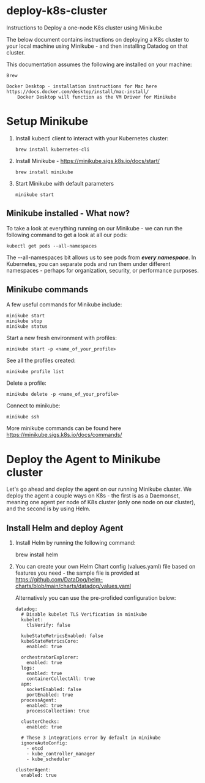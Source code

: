 # deploy-k8s-cluster
Instructions to Deploy a one-node K8s cluster using Minikube

The below document contains instructions on deploying a K8s cluster to your local machine using Minikube - and then installing Datadog on that cluster.

This documentation assumes the following are installed on your machine:
	
	Brew
	
	Docker Desktop - installation instructions for Mac here https://docs.docker.com/desktop/install/mac-install/
		Docker Desktop will function as the VM Driver for Minikube
	
	
# Setup Minikube

1.  Install kubectl client to interact with your Kubernetes cluster:

	```
	brew install kubernetes-cli
	```
2.  Install Minikube - https://minikube.sigs.k8s.io/docs/start/
	```
	brew install minikube
	```
3.  Start Minikube with default parameters
	```
	minikube start
	```
## Minikube installed - What now?

To take a look at everything running on our Minikube - we can run the following command to get a look at all our pods:

	kubectl get pods --all-namespaces
	
The --all-namespaces bit allows us to see pods from ***every namespace***.  In Kubernetes, you can separate pods and run them under different namespaces - perhaps for organization, security, or performance purposes.

## Minikube commands

A few useful commands for Minikube include:

```
minikube start
minikube stop
minikube status
```

Start a new fresh environment with profiles:
```
minikube start -p <name_of_your_profile>
```

See all the profiles created:
```
minikube profile list
```

Delete a profile:
```
minikube delete -p <name_of_your_profile>
```

Connect to minikube:
```
minikube ssh
```

More minikube commands can be found here https://minikube.sigs.k8s.io/docs/commands/


# Deploy the Agent to Minikube cluster

Let's go ahead and deploy the agent on our running Minikube cluster.  We deploy the agent a couple ways on K8s - the first is as a Daemonset, meaning one agent per node of K8s cluster (only one node on our cluster), and the second is by using Helm.

## Install Helm and deploy Agent

1.  Install Helm by running the following command:

	brew install helm
	
2.  You can create your own Helm Chart config (values.yaml) file based on features you need - the sample file is provided at https://github.com/DataDog/helm-charts/blob/main/charts/datadog/values.yaml

	Alternatively you can use the pre-profided configuration below:
		
		
		datadog:
		  # Disable kubelet TLS Verification in minikube
		  kubelet:
		    tlsVerify: false

		  kubeStateMetricsEnabled: false
		  kubeStateMetricsCore:
		    enabled: true

		  orchestratorExplorer:
		    enabled: true
		  logs:
		    enabled: true
		    containerCollectAll: true
		  apm:
		    socketEnabled: false
		    portEnabled: true
		  processAgent:
		    enabled: true
		    processCollection: true

		  clusterChecks:
		    enabled: true

		  # These 3 integrations error by default in minikube
		  ignoreAutoConfig:
		    - etcd
		    - kube_controller_manager 
		    - kube_scheduler 

		clusterAgent:
		  enabled: true
  ```
	
	
